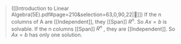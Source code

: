 > ([[Introduction to Linear Algebra(5E).pdf#page=210&selection=63,0,90,22|📖]])
> If the n columns of A are [[Independent]], they [[Span]] $R^n$. So $Ax = b$ is solvable.
> If the n columns [[Span]] $R^n$ , they are [[Independent]]. So $Ax = b$ has only one solution.
